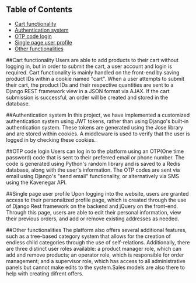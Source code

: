 ## Table of Contents

- [Cart functionality](#cart-functionality)
- [Authentication system](#authentication-system)
- [OTP code login](#otp-code-login)
- [Single page user profile](#single-page-user-profile)
- [Other functionalities](#other-functionalities)



##Cart functionality
Users are able to add products to their cart without logging in, but in order to submit the cart, a user account and login is required. Cart functionality is mainly handled on the front-end by saving product IDs within a cookie named "cart". When a user attempts to submit their cart, the product IDs and their respective quantities are sent to a Django REST framework view in a JSON format via AJAX. If the cart submission is successful, an order will be created and stored in the database.

##Authentication system
In this project, we have implemented a customized authentication system using JWT tokens, rather than using Django's built-in authentication system. These tokens are generated using the Jose library and are stored within cookies. A middleware is used to verify that the user is logged in by checking these cookies.

##OTP code login
Users can log in to the platform using an OTP(One time password) code that is sent to their preferred email or phone number. The code is generated using Python's random library and is saved to a Redis database, along with the user's information. The OTP codes are sent via email using Django's "send email" functionality, or alternatively via SMS using the Kavenegar API.

##Single page user profile
Upon logging into the website, users are granted access to their personalized profile page, which is created through the use of Django Rest framework on the backend and jQuery on the front-end. Through this page, users are able to edit their personal information, view their previous orders, and add or remove existing addresses as needed.

##Other functionalities
The platform also offers several additional features, such as a tree-based category system that allows for the creation of endless child categories through the use of self-relations. Additionally, there are three distinct user roles available: a product manager role, which can add and remove products; an operator role, which is responsible for order management; and a supervisor role, which has access to all administrative panels but cannot make edits to the system.Sales models are also there to help with creating difrent offers.